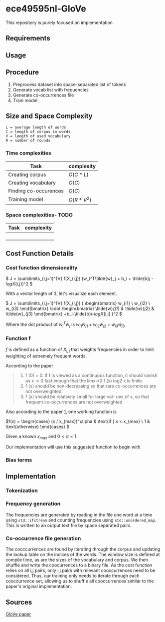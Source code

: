 # ece49595nl-GloVe
This repository is purely focused on implementation

## Requirements


## Usage

## Procedure

1. Preprocess dataset into space-separated list of tokens
2. Generate vocab list with frequencies
3. Generate co-occurrences file
4. Train model

## Size and Space Complexity

```
L = average length of words
C = length of corpus in words
V = length of used vocabulary
R = number of rounds
```

### Time complexities

| Task                      | complexity    |
|          ---              |     ---       |
| Creating corpus           | $O(C * L)$    |
| Creating vocabulary       | $O(C)$        |
| Finding co-occurences     | $O(C)$        |
| Training model            | $O(R * V^2)$  |


### Space complexities- TODO

| Task                      | complexity    |
|          ---              |     ---       |
|                           |               |
|                           |               |
|                           |               |
|                           |               |


## Cost Function Details

### Cost function dimensionality

$
J = \sum\limits_{i,j=1}^{V} 
f(X_{i,j})
(w_i^T\tilde{w}_j + b_i + \tilde{b}_j - logX_{i,j})^2
$

With a vector length of 3, let's visualize each element.

$
J = \sum\limits_{i,j=1}^{V} 
f(X_{i,j}) (
\begin{bmatrix}
w_{i1} \\
w_{i2} \\
w_{i3}
\end{bmatrix}
\cdot
\begin{bmatrix}
\tilde{w}_{j1} & \tilde{w}_{j2} & \tilde{w}_{j3}
\end{bmatrix}
+b_i-\tilde{b}_i-logX_{i,j}
)^2
$

Where the dot product of $w_i^T\tilde{w}_j$ is 
$w_{i1}\tilde{w}_{j1} + w_{i2}\tilde{w}_{j2} + w_{i3}\tilde{w}_{j3}$

### Function f

$f$ is defined as a function of $X_{i,j}$ that weights frequencies in order to limit 
weighting of extremely frequent words.  

According to the paper

>1. f (0) = 0. If f is viewed as a continuous
function, it should vanish as x → 0 fast
enough that the limx→0 f (x) log2 x is finite.
>2. f (x) should be non-decreasing so that rare
co-occurrences are not overweighted.
>3. f (x) should be relatively small for large val-
ues of x, so that frequent co-occurrences are
not overweighted.

Also according to the paper [1](#ref1), one working function is 

$f(x) =
\begin{cases} 
   (x / x_{max})^\alpha & \text{if } x < x_{max} \\
   1 & \text{otherwise}
  \end{cases}
$

Given a known $x_{max}$ and $0 < \alpha < 1$.

Our implementation will use this suggested function to begin with.

### Bias terms

## Implementation

### Tokenization

### Frequency generation

The frequencies are generated by reading in the file one word at a time using `std::ifstream` 
and counting frequencies using `std::unordered_map`.  This is written to an output text file 
by space separated pairs.

### Co-occurrence file generation

The cooccurrences are found by iterating through the corpus and updating the lookup table 
on the indices of the words.  The window size is defined at compile time, as are the sizes of 
the vocabulary and corpus.  We then shuffle and write the coocurrences to a binary file.  As 
the cost function relies on all i,j pairs, only i,j pairs with relevant cooccurrences need to 
be considered.  Thus, our training only needs to iterate through each cooccurrence set, allowing 
us to shuffle all cooccurrences similar to the paper's original implementation.

## Sources

[GloVe paper](https://aclanthology.org/D14-1162.pdf)
